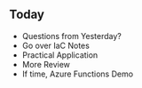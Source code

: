 ## Today
- Questions from Yesterday?
- Go over IaC Notes
- Practical Application
- More Review
- If time, Azure Functions Demo

